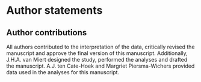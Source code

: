 # Author statements
## Author contributions

All authors contributed to the interpretation of the data, critically revised the manuscript and approve the final version of this manuscript.
Additionally, J.H.A. van Miert designed the study, performed the analyses and drafted the manuscript.
A.J. ten Cate-Hoek and Margriet Piersma-Wichers provided data used in the analyses for this manuscript.
